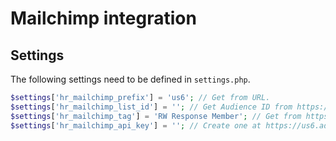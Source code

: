 # Mailchimp integration

## Settings

The following settings need to be defined in `settings.php`.

```php
$settings['hr_mailchimp_prefix'] = 'us6'; // Get from URL.
$settings['hr_mailchimp_list_id'] = ''; // Get Audience ID from https://us6.admin.mailchimp.com/lists/settings/defaults?id=235885
$settings['hr_mailchimp_tag'] = 'RW Response Member'; // Get from https://us6.admin.mailchimp.com/lists/tags/
$settings['hr_mailchimp_api_key'] = ''; // Create one at https://us6.admin.mailchimp.com/account/api/
```
